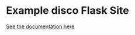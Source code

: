 # Example disco Flask Site

[See the documentation here](https://docs.letsdisco.dev/deployment-guides/flask)
